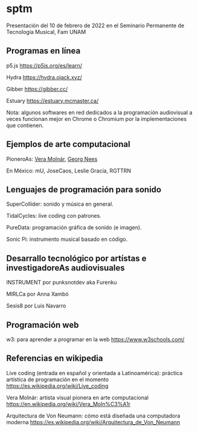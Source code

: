 # sptm
Presentación del 10 de febrero de 2022 en el Seminario Permanente de Tecnología Musical, Fam UNAM
## Programas en línea
p5.js https://p5js.org/es/learn/

Hydra https://hydra.ojack.xyz/

Gibber https://gibber.cc/

Estuary https://estuary.mcmaster.ca/

Nota: algunos softwares en red dedicados a la programación audiovisual a veces funcionan mejor en Chrome o Chromium por la implementaciones que contienen.

## Ejemplos de arte computacional
PioneroAs: [Vera Molnár](https://en.wikipedia.org/wiki/Vera_Moln%C3%A1r), [Georg Nees](https://en.wikipedia.org/wiki/Georg_Nees)

En México: mU, JoseCaos, Leslie Gracía, RGTTRN

## Lenguajes de programación para sonido
SuperCollider: sonido y música en general.

TidalCycles: live coding con patrones.

PureData: programación gráfica de sonido (e imagen).

Sonic Pi: instrumento musical basado en código.

## Desarrallo tecnológico por artístas e investigadoreAs audiovisuales
INSTRUMENT por punksnotdev aka Furenku

MIRLCa por Anna Xambó

Sesis8 por Luis Navarro

## Programación web
w3: para aprender a programar en la web https://www.w3schools.com/

## Referencias en wikipedia
Live coding (entrada en español y orientada a Latinoamérica): práctica artística de programación en el momento https://es.wikipedia.org/wiki/Live_coding

Vera Molnár: artista visual pionera en arte computacional https://en.wikipedia.org/wiki/Vera_Moln%C3%A1r

Arquitectura de Von Neumann: cómo está diseñada una computadora moderna https://es.wikipedia.org/wiki/Arquitectura_de_Von_Neumann 
